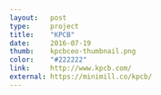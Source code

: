 ```yaml
---
layout:   post
type:     project
title:    "KPCB"
date:     2016-07-19
thumb:    kpcbceo-thumbnail.png
color:    "#222222"
link:     http://www.kpcb.com/
external: https://minimill.co/kpcb/
---
```

